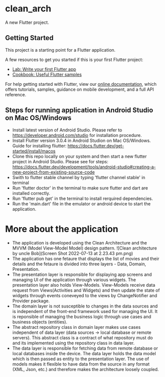 # clean_arch

A new Flutter project.

## Getting Started

This project is a starting point for a Flutter application.

A few resources to get you started if this is your first Flutter project:

- [Lab: Write your first Flutter app](https://flutter.dev/docs/get-started/codelab)
- [Cookbook: Useful Flutter samples](https://flutter.dev/docs/cookbook)

For help getting started with Flutter, view our
[online documentation](https://flutter.dev/docs), which offers tutorials,
samples, guidance on mobile development, and a full API reference.



## Steps for running application in Android Studio on Mac OS/Windows

- Install latest version of Android Studio. Please refer to https://developer.android.com/studio for installation procedure.
- Install Flutter version 3.0.4 in Android Studion on Mac OS/Windows. Guide for installing fliutter: https://docs.flutter.dev/get-started/install/macos
- Clone this repo locally on your system and then start a new flutter project in Android Studio. Please see for steps: https://docs.flutter.dev/development/tools/android-studio#creating-a-new-project-from-existing-source-code
- Swith to flutter stable channel by typing 'flutter channel stable' in terminal
- Run 'flutter doctor' in the terminal to make sure flutter and dart are installed correctly.
- Run 'flutter pub get' in the terminal to install rerquired dependencies.
- Run the 'main.dart' file in the emulator or android device to start the application.

# More about the application

- The application is developed using the Clean Architecture and the MVVM (Model View-Model Model) design pattern.
![Clean architecture by uncle Bob](Screen Shot 2022-07-13 at 2.23.43 pm.png)
- The application has one fetaure that displays the list of movies and their details and the fetaure is divided into three layers - Data, Domain, Presentation. 
- The presentation layer is responsible for displaying app screens and managing UI of the application through various widgets. The presentation layer also holds View-Models. View-Models receive data request from Views(Activities and Widgets) and then update the state of widgets through events coneveyed to the views by ChangeNotifier and Provider package.
- The domain layer is not susceptible to changes in the data sources and is independent of the front-end framework used for managing the UI. It is reponsible of managing the business logic through use cases and business objects (entities). 
- The abstract repository class in domain layer makes use cases independent of data layer (data sources -> local database or remote servers). This abstract class is a contract of what repository must do and its implemented using the repository class in data layer.
- The data layer is responsible for fetching data from remote database or local databases inside the device. The data layer holds the data model which is then passed as entity to the presentation layer. The use of models makes it flexible to have data from the source in any format (XML, Json, etc.) and therefore makes the architecture loosely coupled.
